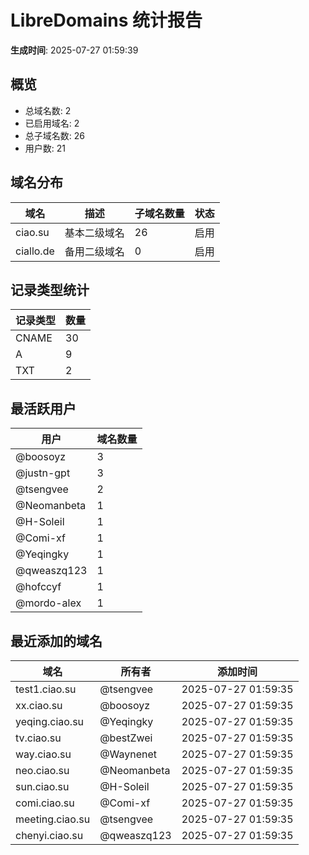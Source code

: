 # LibreDomains 统计报告

**生成时间**: 2025-07-27 01:59:39

## 概览

- 总域名数: 2
- 已启用域名: 2
- 总子域名数: 26
- 用户数: 21

## 域名分布

| 域名 | 描述 | 子域名数量 | 状态 |
|------|------|------------|------|
| ciao.su | 基本二级域名 | 26 | 启用 |
| ciallo.de | 备用二级域名 | 0 | 启用 |

## 记录类型统计

| 记录类型 | 数量 |
|----------|------|
| CNAME | 30 |
| A | 9 |
| TXT | 2 |

## 最活跃用户

| 用户 | 域名数量 |
|------|----------|
| @boosoyz | 3 |
| @justn-gpt | 3 |
| @tsengvee | 2 |
| @Neomanbeta | 1 |
| @H-Soleil | 1 |
| @Comi-xf | 1 |
| @Yeqingky | 1 |
| @qweaszq123 | 1 |
| @hofccyf | 1 |
| @mordo-alex | 1 |

## 最近添加的域名

| 域名 | 所有者 | 添加时间 |
|------|--------|----------|
| test1.ciao.su | @tsengvee | 2025-07-27 01:59:35 |
| xx.ciao.su | @boosoyz | 2025-07-27 01:59:35 |
| yeqing.ciao.su | @Yeqingky | 2025-07-27 01:59:35 |
| tv.ciao.su | @bestZwei | 2025-07-27 01:59:35 |
| way.ciao.su | @Waynenet | 2025-07-27 01:59:35 |
| neo.ciao.su | @Neomanbeta | 2025-07-27 01:59:35 |
| sun.ciao.su | @H-Soleil | 2025-07-27 01:59:35 |
| comi.ciao.su | @Comi-xf | 2025-07-27 01:59:35 |
| meeting.ciao.su | @tsengvee | 2025-07-27 01:59:35 |
| chenyi.ciao.su | @qweaszq123 | 2025-07-27 01:59:35 |
